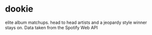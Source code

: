 # dookie
elite album matchups. head to head artists and a jeopardy style winner stays on. Data taken from the Spotify Web API
